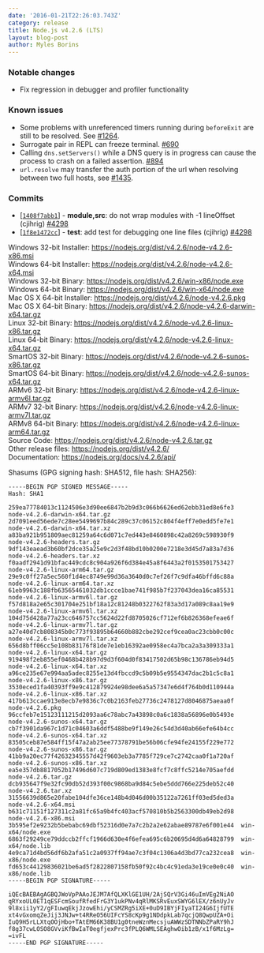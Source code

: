 ```yaml
---
date: '2016-01-21T22:26:03.743Z'
category: release
title: Node.js v4.2.6 (LTS)
layout: blog-post
author: Myles Borins
---
```


### Notable changes

- Fix regression in debugger and profiler functionality

### Known issues

- Some problems with unreferenced timers running during `beforeExit` are still to be resolved. See [#1264](https://github.com/nodejs/node/issues/1264).
- Surrogate pair in REPL can freeze terminal. [#690](https://github.com/nodejs/node/issues/690)
- Calling `dns.setServers()` while a DNS query is in progress can cause the process to crash on a failed assertion. [#894](https://github.com/nodejs/node/issues/894)
- `url.resolve` may transfer the auth portion of the url when resolving between two full hosts, see [#1435](https://github.com/nodejs/node/issues/1435).

### Commits

- \[[`1408f7abb1`](https://github.com/nodejs/node/commit/1408f7abb1)] - **module,src**: do not wrap modules with -1 lineOffset (cjihrig) [#4298](https://github.com/nodejs/node/pull/4298)
- \[[`1f8e1472cc`](https://github.com/nodejs/node/commit/1f8e1472cc)] - **test**: add test for debugging one line files (cjihrig) [#4298](https://github.com/nodejs/node/pull/4298)

Windows 32-bit Installer: https://nodejs.org/dist/v4.2.6/node-v4.2.6-x86.msi \
Windows 64-bit Installer: https://nodejs.org/dist/v4.2.6/node-v4.2.6-x64.msi \
Windows 32-bit Binary: https://nodejs.org/dist/v4.2.6/win-x86/node.exe \
Windows 64-bit Binary: https://nodejs.org/dist/v4.2.6/win-x64/node.exe \
Mac OS X 64-bit Installer: https://nodejs.org/dist/v4.2.6/node-v4.2.6.pkg \
Mac OS X 64-bit Binary: https://nodejs.org/dist/v4.2.6/node-v4.2.6-darwin-x64.tar.gz \
Linux 32-bit Binary: https://nodejs.org/dist/v4.2.6/node-v4.2.6-linux-x86.tar.gz \
Linux 64-bit Binary: https://nodejs.org/dist/v4.2.6/node-v4.2.6-linux-x64.tar.gz \
SmartOS 32-bit Binary: https://nodejs.org/dist/v4.2.6/node-v4.2.6-sunos-x86.tar.gz \
SmartOS 64-bit Binary: https://nodejs.org/dist/v4.2.6/node-v4.2.6-sunos-x64.tar.gz \
ARMv6 32-bit Binary: https://nodejs.org/dist/v4.2.6/node-v4.2.6-linux-armv6l.tar.gz \
ARMv7 32-bit Binary: https://nodejs.org/dist/v4.2.6/node-v4.2.6-linux-armv7l.tar.gz \
ARMv8 64-bit Binary: https://nodejs.org/dist/v4.2.6/node-v4.2.6-linux-arm64.tar.gz \
Source Code: https://nodejs.org/dist/v4.2.6/node-v4.2.6.tar.gz \
Other release files: https://nodejs.org/dist/v4.2.6/ \
Documentation: https://nodejs.org/docs/v4.2.6/api/

Shasums (GPG signing hash: SHA512, file hash: SHA256):

```
-----BEGIN PGP SIGNED MESSAGE-----
Hash: SHA1

259ea77784013c1124506e3d90ee6847b2b9d3c066b6626ed62ebb31ed8e6fe3  node-v4.2.6-darwin-x64.tar.gz
2d7091eed56ede7c28ee5499697b84c289c37c06152c804f4eff7e0edd5fe7e1  node-v4.2.6-darwin-x64.tar.xz
a83ba921b951809aec81259a64c6d071c7ed443e8460898c42a8269c598930f9  node-v4.2.6-headers.tar.gz
9df143eaead3b60bf2dce35a25e9c2d3f48bd10b0200e7218e3d45d7a83a7d36  node-v4.2.6-headers.tar.xz
f0aadf2941d91bfac449cdc8c904a926f6d384e45a8f6443a2f0153501753427  node-v4.2.6-linux-arm64.tar.gz
29e9c0ff27a5ec560f1d4ec8749e99d36a3640d0c7ef26f7c9dfa46bffd6c88a  node-v4.2.6-linux-arm64.tar.xz
61eb9963c188fb63565461032db1ccce1bae741f985b7f237043dea16ca85531  node-v4.2.6-linux-armv6l.tar.gz
f57d818a2e65c301704e251bf18a12c81248b0322762f83a3d17a089c8aa19e9  node-v4.2.6-linux-armv6l.tar.xz
104d75d428a77a23cc646757cc5624d22fd8705026cf712ef6b826368efeae6f  node-v4.2.6-linux-armv7l.tar.gz
a27e40d7cb808345b0c773f93895b64660b882cbe292cef9cea0ac23cbb0c00c  node-v4.2.6-linux-armv7l.tar.xz
656d8bff06cc5e108b83176f81de7e1eb16392ae0958ec4a7bca2a3a309333a1  node-v4.2.6-linux-x64.tar.gz
919498f2eb855ef0468b428b97d9d3f604d0f83417502d65b98c136786eb94d5  node-v4.2.6-linux-x64.tar.xz
a96ce235e67e994aa5adec8255e13d4fbccd9c5b09b5e9554347dac2b1c5c8a1  node-v4.2.6-linux-x86.tar.gz
3530eced1fa40393ff9e9c412879924e98dee6a5a57347e6d4f764b0d110944a  node-v4.2.6-linux-x86.tar.xz
417b613ccae913e8ecb7e9836c7c0b2163feb27736c2478127d8046875aeaa0f  node-v4.2.6.pkg
96ccfeb7e15123111215d2093aa6c78abc7a43898c0a6c1838a56896e0b5493e  node-v4.2.6-sunos-x64.tar.gz
cb7f3901da967c1d71c04603a6ddf5488be9f149e26c54d3d40ab66efe64b4cc  node-v4.2.6-sunos-x64.tar.xz
83505ceb87e584ff15f47a2ab25ee77378791be56b06cfe94fe24155f229e772  node-v4.2.6-sunos-x86.tar.gz
41bb9a20ec77f42632345557d42f9603eb3a7785f729ce7c2742caa0f1a720af  node-v4.2.6-sunos-x86.tar.xz
ea5e357db8817052b17496d607c719d809ed1383e8fcf7c8ffc5214e705aefdd  node-v4.2.6.tar.gz
dcb935647f9e32fc90db52d393f00c9868ba9d84c5ebe5ddd766e225deb52c40  node-v4.2.6.tar.xz
31556639d865e20fabe104dfe36ce148b4d046d00b35122a7261ff03ed5ded3a  node-v4.2.6-x64.msi
b631c71151f127311c2a81fc65a9b4fc403acf570810b5b2563300db49eb2d98  node-v4.2.6-x86.msi
3b595ef2e9232b5bebabc69dbf52316d0e7a7c2b2a2e62abae89787e6f001e44  win-x64/node.exe
6863f29249ce79ddccb2ffcf1966d630e4f6efea695c6b20695d4d6a64828799  win-x64/node.lib
4e9ca71d4bd56df6b2afa51c2a0937ff94ae7c3f04c1306a4d3bd77ca232cea8  win-x86/node.exe
fd653c44129836021be6ad5f2822807158fb50f92c4bc4c91eda3e19ce0e0c40  win-x86/node.lib
-----BEGIN PGP SIGNATURE-----

iQEcBAEBAgAGBQJWoVpPAAoJEJM7AfQLXKlGE1UH/2AjSQrV3Gi46uImVEg2NiAO
qRYxoUL0ET1qESFcmSoufRfedFrG3Y1ukPNv4qRlMKSRvEuxSWYG6lEX/z6nUyJv
9l8xii1yY2/gFIuwqEkjJzowEhi/yCSMZRg5iXE+0uD9IBYjFIyaTI24G6IjfUTE
xt4vGxomqZeJij3JNJw+t4RReO56UIFcYS8cKp9g1NDdpkLab7qcjQ8QwpUZA+Oi
IuQ9H5rLLXtqOOjHbo+TAtEM66K38BU1g0tneWznMecsjuAWWzSDTNNbZPaRY9hJ
f8g37cwLOSO8GVviKfBwIaT0egfjexPrc3fPLQ6WMLSEAghwOib1zB/x1f6MzLg=
=ivFL
-----END PGP SIGNATURE-----

```

